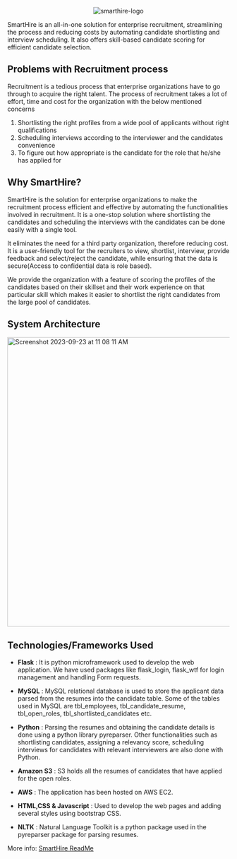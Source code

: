 <p align="center">
  <img alt="smarthire-logo" src="https://github.com/Chaitra-B-V/SmartHire/assets/112594201/3bc1c0a9-5aab-41c6-857d-e527bfa75b00">
</p>
SmartHire is an all-in-one solution for enterprise recruitment, streamlining the process and reducing costs by automating candidate shortlisting and interview scheduling. It also offers skill-based candidate scoring for efficient candidate selection.

## Problems with Recruitment process
Recruitment is a tedious process that enterprise organizations have to go through to acquire the right talent. The process of recruitment takes a lot of effort, time and cost for the organization with the below mentioned concerns

1. Shortlisting the right profiles from a wide pool of applicants without right qualifications
2. Scheduling interviews according to the interviewer and the candidates convenience
3. To figure out how appropriate is the candidate for the role that he/she has applied for

## Why SmartHire?
SmartHire is the solution for enterprise organizations to make the recruitment process efficient and effective by automating the functionalities involved in recruitment. It is a one-stop solution where shortlisting the candidates and scheduling the interviews with the candidates can be done easily with a single tool.

It eliminates the need for a third party organization, therefore reducing cost. It is a user-friendly tool for the recruiters to view, shortlist, interview, provide feedback and select/reject the candidate, while ensuring that the data is secure(Access to confidential data is role based).

We provide the organization with a feature of scoring the profiles of the candidates based on their skillset and their work experience on that particular skill which makes it easier to shortlist the right candidates from the large pool of candidates.

## System Architecture
<img width="655" alt="Screenshot 2023-09-23 at 11 08 11 AM" src="https://github.com/Dhanasree-Rajamani/SmartHire_Recruitment_Portal/assets/111466424/cfa0d132-f381-4547-acdc-afad7a65d4a2">

## Technologies/Frameworks Used
- **Flask** : It is python microframework used to develop the web application. We have used packages like flask_login, flask_wtf for login management and handling Form requests.

- **MySQL** : MySQL relational database is used to store the applicant data parsed from the resumes into the candidate table. Some of the tables used in MySQL are tbl_employees, tbl_candidate_resume, tbl_open_roles, tbl_shortlisted_candidates etc.

- **Python** : Parsing the resumes and obtaining the candidate details is done using a python library pyreparser. Other functionalities such as shortlisting candidates, assigning a relevancy score, scheduling interviews for candidates with relevant interviewers are also done with Python. 

- **Amazon S3** : S3 holds all the resumes of candidates that have applied for the open roles.

- **AWS** : The application has been hosted on AWS EC2.

- **HTML,CSS & Javascript** : Used to develop the web pages and adding several styles using bootstrap CSS.

- **NLTK** : Natural Language Toolkit is a python package used in the pyreparser package for parsing resumes.

More info: [SmartHire ReadMe](https://github.com/Chaitra-B-V/SmartHire/blob/main/SmartHire%20ReadMe.pdf)
